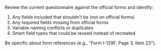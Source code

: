 Review the current questionnaire against the official forms and identify:

1. Any fields included that shouldn't be (not on official forms)
2. Any required fields missing from official forms
3. Variable naming conflicts or duplicates
4. Smart field types that could be reused instead of recreated

Be specific about form references (e.g., "Form I-129F, Page 3, Item 23").